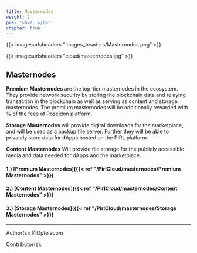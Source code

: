 ```yaml
---
title: Masternodes
weight: 2
pre: "<b>2. </b>"
chapter: true
---
```

{{< imagesurlsheaders "images_headers/Masternodes.png"  >}}


{{< imagesurlsheaders "cloud/masternodes.jpg" >}}

## Masternodes


**Premium Masternodes** are the top-tier masternodes in the ecosystem. They provide network security by storing the blockchain data and relaying transaction in the blockchain as well as serving as content and storage masternodes. The premium masternodes will be additionally rewarded with
% of the fees of Poseidon platform.

**Storage Masternodes** will provide digital downloads for the marketplace, and will be used as a backup file server. Further they will be able to privately store data for dApps hosted on the PIRL platform.

**Content Masternodes** Will provide file storage for the publicly accessible media and data needed for dApps and the marketplace.

#### 1.) [Premium Masternodes]({{< ref "/PirlCloud/masternodes/Premium Masternodes" >}})
#### 2.) [Content Masternodes]({{< ref "/PirlCloud/masternodes/Content Masternodes" >}})
#### 3.) [Storage Masternodes]({{< ref "/PirlCloud/masternodes/Storage Masternodes" >}})



---
Author(s):
@Dptelecom


Contributor(s):
